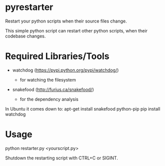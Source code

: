 pyrestarter
===========

Restart your python scripts when their source files change.


This simple python script can restart other python scripts, when their codebase changes.


Required Libraries/Tools
========================

* watchdog (https://pypi.python.org/pypi/watchdog/)
    - for watching the filesystem

* snakefood (http://furius.ca/snakefood/)
    - for the dependency analysis

In Ubuntu it comes down to:
apt-get install snakefood python-pip
pip install watchdog



Usage
=====

python restarter.py <yourscript.py>

Shutdown the restarting script with CTRL+C or SIGINT.
